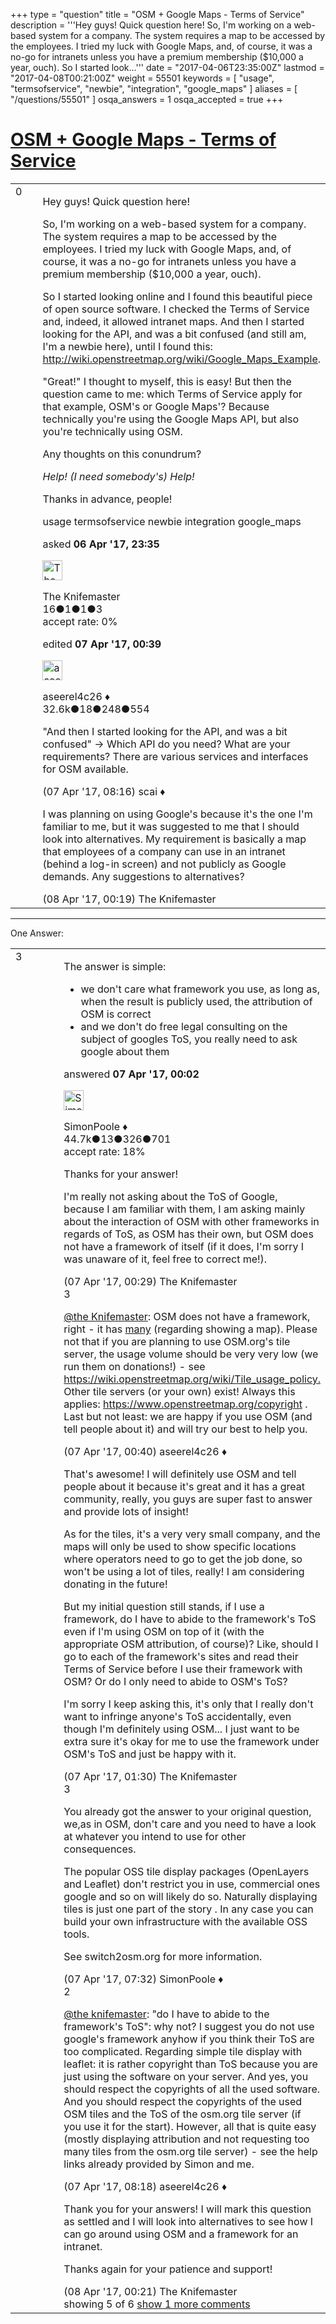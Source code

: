 +++
type = "question"
title = "OSM + Google Maps - Terms of Service"
description = '''Hey guys! Quick question here! So, I&#x27;m working on a web-based system for a company. The system requires a map to be accessed by the employees. I tried my luck with Google Maps, and, of course, it was a no-go for intranets unless you have a premium membership ($10,000 a year, ouch). So I started look...'''
date = "2017-04-06T23:35:00Z"
lastmod = "2017-04-08T00:21:00Z"
weight = 55501
keywords = [ "usage", "termsofservice", "newbie", "integration", "google_maps" ]
aliases = [ "/questions/55501" ]
osqa_answers = 1
osqa_accepted = true
+++

<div class="headNormal">

# [OSM + Google Maps - Terms of Service](/questions/55501/osm-google-maps-terms-of-service)

</div>

<div id="main-body">

<div id="askform">

<table id="question-table" style="width:100%;">
<colgroup>
<col style="width: 50%" />
<col style="width: 50%" />
</colgroup>
<tbody>
<tr>
<td style="width: 30px; vertical-align: top"><div class="vote-buttons">
<span id="post-55501-upvote" class="ajax-command post-vote up" rel="nofollow" title="I like this post (click again to cancel)"> </span>
<div id="post-55501-score" class="post-score" title="current number of votes">
0
</div>
<span id="post-55501-downvote" class="ajax-command post-vote down" rel="nofollow" title="I dont like this post (click again to cancel)"> </span> <span id="favorite-mark" class="ajax-command favorite-mark" rel="nofollow" title="mark/unmark this question as favorite (click again to cancel)"> </span>
<div id="favorite-count" class="favorite-count">
&#10;</div>
</div></td>
<td><div id="item-right">
<div class="question-body">
<p>Hey guys! Quick question here!</p>
<p>So, I'm working on a web-based system for a company. The system requires a map to be accessed by the employees. I tried my luck with Google Maps, and, of course, it was a no-go for intranets unless you have a premium membership ($10,000 a year, ouch).</p>
<p>So I started looking online and I found this beautiful piece of open source software. I checked the Terms of Service and, indeed, it allowed intranet maps. And then I started looking for the API, and was a bit confused (and still am, I'm a newbie here), until I found this: <span></span><a href="http://wiki.openstreetmap.org/wiki/Google_Maps_Example">http://wiki.openstreetmap.org/wiki/Google_Maps_Example</a>.</p>
<p>"Great!" I thought to myself, this is easy! But then the question came to me: which Terms of Service apply for that example, OSM's or Google Maps'? Because technically you're using the Google Maps API, but also you're technically using OSM.</p>
<p>Any thoughts on this conundrum?</p>
<p><em>Help! (I need somebody's) Help!</em></p>
<p>Thanks in advance, people!</p>
</div>
<div id="question-tags" class="tags-container tags">
<span class="post-tag tag-link-usage" rel="tag" title="see questions tagged &#39;usage&#39;">usage</span> <span class="post-tag tag-link-termsofservice" rel="tag" title="see questions tagged &#39;termsofservice&#39;">termsofservice</span> <span class="post-tag tag-link-newbie" rel="tag" title="see questions tagged &#39;newbie&#39;">newbie</span> <span class="post-tag tag-link-integration" rel="tag" title="see questions tagged &#39;integration&#39;">integration</span> <span class="post-tag tag-link-google_maps" rel="tag" title="see questions tagged &#39;google_maps&#39;">google_maps</span>
</div>
<div id="question-controls" class="post-controls">
&#10;</div>
<div class="post-update-info-container">
<div class="post-update-info post-update-info-user">
<p>asked <strong>06 Apr '17, 23:35</strong></p>
<img src="https://secure.gravatar.com/avatar/e5fe6f1038abb96a4d71de2be73dd282?s=32&amp;d=identicon&amp;r=g" class="gravatar" width="32" height="32" alt="The%20Knifemaster&#39;s gravatar image" />
<p><span>The Knifemaster</span><br />
<span class="score" title="16 reputation points">16</span><span title="1 badges"><span class="badge1">●</span><span class="badgecount">1</span></span><span title="1 badges"><span class="silver">●</span><span class="badgecount">1</span></span><span title="3 badges"><span class="bronze">●</span><span class="badgecount">3</span></span><br />
<span class="accept_rate" title="Rate of the user&#39;s accepted answers">accept rate:</span> <span title="The Knifemaster has no accepted answers">0%</span></p>
</div>
<div class="post-update-info post-update-info-edited">
<p><span> edited <strong>07 Apr '17, 00:39</strong> </span></p>
<img src="https://secure.gravatar.com/avatar/66f0dc05b44574e3894be07b0b37cf37?s=32&amp;d=identicon&amp;r=g" class="gravatar" width="32" height="32" alt="aseerel4c26&#39;s gravatar image" />
<p><span>aseerel4c26 ♦</span><br />
<span class="score" title="32615 reputation points"><span>32.6k</span></span><span title="18 badges"><span class="badge1">●</span><span class="badgecount">18</span></span><span title="248 badges"><span class="silver">●</span><span class="badgecount">248</span></span><span title="554 badges"><span class="bronze">●</span><span class="badgecount">554</span></span></p>
</div>
</div>
<div id="comments-container-55501" class="comments-container">
<span id="55514"></span>
<div id="comment-55514" class="comment">
<div id="post-55514-score" class="comment-score">
&#10;</div>
<div class="comment-text">
<p>"And then I started looking for the API, and was a bit confused" -&gt; Which API do you need? What are your requirements? There are various services and interfaces for OSM available.</p>
</div>
<div id="comment-55514-info" class="comment-info">
<span class="comment-age">(07 Apr '17, 08:16)</span> <span class="comment-user userinfo">scai ♦</span>
</div>
</div>
<span id="55530"></span>
<div id="comment-55530" class="comment">
<div id="post-55530-score" class="comment-score">
&#10;</div>
<div class="comment-text">
<p>I was planning on using Google's because it's the one I'm familiar to me, but it was suggested to me that I should look into alternatives. My requirement is basically a map that employees of a company can use in an intranet (behind a log-in screen) and not publicly as Google demands. Any suggestions to alternatives?</p>
</div>
<div id="comment-55530-info" class="comment-info">
<span class="comment-age">(08 Apr '17, 00:19)</span> <span class="comment-user userinfo">The Knifemaster</span>
</div>
</div>
</div>
<div id="comment-tools-55501" class="comment-tools">
&#10;</div>
<div class="clear">
&#10;</div>
<div id="comment-55501-form-container" class="comment-form-container">
&#10;</div>
<div class="clear">
&#10;</div>
</div></td>
</tr>
</tbody>
</table>

------------------------------------------------------------------------

<div class="tabBar">

<span id="sort-top"></span>

<div class="headQuestions">

One Answer:

</div>

</div>

<span id="55503"></span>

<div id="answer-container-55503" class="answer accepted-answer">

<table style="width:100%;">
<colgroup>
<col style="width: 50%" />
<col style="width: 50%" />
</colgroup>
<tbody>
<tr>
<td style="width: 30px; vertical-align: top"><div class="vote-buttons">
<span id="post-55503-upvote" class="ajax-command post-vote up" rel="nofollow" title="I like this post (click again to cancel)"> </span>
<div id="post-55503-score" class="post-score" title="current number of votes">
3
</div>
<span id="post-55503-downvote" class="ajax-command post-vote down" rel="nofollow" title="I dont like this post (click again to cancel)"> </span> <span class="accept-answer on" rel="nofollow" title="The Knifemaster has selected this answer as the correct answer"> </span>
</div></td>
<td><div class="item-right">
<div class="answer-body">
<p>The answer is simple:</p>
<ul>
<li>we don't care what framework you use, as long as, when the result is publicly used, the attribution of OSM is correct</li>
<li>and we don't do free legal consulting on the subject of googles ToS, you really need to ask google about them</li>
</ul>
</div>
<div class="answer-controls post-controls">
&#10;</div>
<div class="post-update-info-container">
<div class="post-update-info post-update-info-user">
<p>answered <strong>07 Apr '17, 00:02</strong></p>
<img src="https://secure.gravatar.com/avatar/ad2513d6f8e3d709d576ace900c12fa5?s=32&amp;d=identicon&amp;r=g" class="gravatar" width="32" height="32" alt="SimonPoole&#39;s gravatar image" />
<p><span>SimonPoole ♦</span><br />
<span class="score" title="44667 reputation points"><span>44.7k</span></span><span title="13 badges"><span class="badge1">●</span><span class="badgecount">13</span></span><span title="326 badges"><span class="silver">●</span><span class="badgecount">326</span></span><span title="701 badges"><span class="bronze">●</span><span class="badgecount">701</span></span><br />
<span class="accept_rate" title="Rate of the user&#39;s accepted answers">accept rate:</span> <span title="SimonPoole has 209 accepted answers">18%</span></p>
</div>
</div>
<div id="comments-container-55503" class="comments-container">
<span id="55505"></span>
<div id="comment-55505" class="comment">
<div id="post-55505-score" class="comment-score">
&#10;</div>
<div class="comment-text">
<p>Thanks for your answer!</p>
<p>I'm really not asking about the ToS of Google, because I am familiar with them, I am asking mainly about the interaction of OSM with other frameworks in regards of ToS, as OSM has their own, but OSM does not have a framework of itself (if it does, I'm sorry I was unaware of it, feel free to correct me!).</p>
</div>
<div id="comment-55505-info" class="comment-info">
<span class="comment-age">(07 Apr '17, 00:29)</span> <span class="comment-user userinfo">The Knifemaster</span>
</div>
</div>
<span id="55506"></span>
<div id="comment-55506" class="comment">
<div id="post-55506-score" class="comment-score">
3
</div>
<div class="comment-text">
<p><a href="https://help.openstreetmap.org/users/13569/the-knifemaster">@the Knifemaster</a>: OSM does not have a framework, right - it has <a href="https://wiki.openstreetmap.org/wiki/Deploying_your_own_Slippy_Map">many</a> (regarding showing a map). Please not that if you are planning to use OSM.org's tile server, the usage volume should be very very low (we run them on donations!) - see <a href="https://wiki.openstreetmap.org/wiki/Tile_usage_policy.">https://wiki.openstreetmap.org/wiki/Tile_usage_policy.</a> Other tile servers (or your own) exist! Always this applies: <a href="https://www.openstreetmap.org/copyright">https://www.openstreetmap.org/copyright</a> . Last but not least: we are happy if you use OSM (and tell people about it) and will try our best to help you.</p>
</div>
<div id="comment-55506-info" class="comment-info">
<span class="comment-age">(07 Apr '17, 00:40)</span> <span class="comment-user userinfo">aseerel4c26 ♦</span>
</div>
</div>
<span id="55507"></span>
<div id="comment-55507" class="comment">
<div id="post-55507-score" class="comment-score">
&#10;</div>
<div class="comment-text">
<p>That's awesome! I will definitely use OSM and tell people about it because it's great and it has a great community, really, you guys are super fast to answer and provide lots of insight!</p>
<p>As for the tiles, it's a very very small company, and the maps will only be used to show specific locations where operators need to go to get the job done, so won't be using a lot of tiles, really! I am considering donating in the future!</p>
<p>But my initial question still stands, if I use a framework, do I have to abide to the framework's ToS even if I'm using OSM on top of it (with the appropriate OSM attribution, of course)? Like, should I go to each of the framework's sites and read their Terms of Service before I use their framework with OSM? Or do I only need to abide to OSM's ToS?</p>
<p>I'm sorry I keep asking this, it's only that I really don't want to infringe anyone's ToS accidentally, even though I'm definitely using OSM... I just want to be extra sure it's okay for me to use the framework under OSM's ToS and just be happy with it.</p>
</div>
<div id="comment-55507-info" class="comment-info">
<span class="comment-age">(07 Apr '17, 01:30)</span> <span class="comment-user userinfo">The Knifemaster</span>
</div>
</div>
<span id="55512"></span>
<div id="comment-55512" class="comment">
<div id="post-55512-score" class="comment-score">
3
</div>
<div class="comment-text">
<p>You already got the answer to your original question, we,as in OSM, don't care and you need to have a look at whatever you intend to use for other consequences.</p>
<p>The popular OSS tile display packages (OpenLayers and Leaflet) don't restrict you in use, commercial ones google and so on will likely do so. Naturally displaying tiles is just one part of the story . In any case you can build your own infrastructure with the available OSS tools.</p>
<p>See switch2osm.org for more information.</p>
</div>
<div id="comment-55512-info" class="comment-info">
<span class="comment-age">(07 Apr '17, 07:32)</span> <span class="comment-user userinfo">SimonPoole ♦</span>
</div>
</div>
<span id="55515"></span>
<div id="comment-55515" class="comment">
<div id="post-55515-score" class="comment-score">
2
</div>
<div class="comment-text">
<p><a href="https://help.openstreetmap.org/users/13569/the-knifemaster">@the knifemaster</a>: "do I have to abide to the framework's ToS": why not? I suggest you do not use google's framework anyhow if you think their ToS are too complicated. Regarding simple tile display with leaflet: it is rather copyright than ToS because you are just using the software on your server. And yes, you should respect the copyrights of all the used software. And you should respect the copyrights of the used OSM tiles and the ToS of the osm.org tile server (if you use it for the start). However, all that is quite easy (mostly displaying attribution and not requesting too many tiles from the osm.org tile server) - see the help links already provided by Simon and me.</p>
</div>
<div id="comment-55515-info" class="comment-info">
<span class="comment-age">(07 Apr '17, 08:18)</span> <span class="comment-user userinfo">aseerel4c26 ♦</span>
</div>
</div>
<span id="55531"></span>
<div id="comment-55531" class="comment not_top_scorer">
<div id="post-55531-score" class="comment-score">
&#10;</div>
<div class="comment-text">
<p>Thank you for your answers! I will mark this question as settled and I will look into alternatives to see how I can go around using OSM and a framework for an intranet.</p>
<p>Thanks again for your patience and support!</p>
</div>
<div id="comment-55531-info" class="comment-info">
<span class="comment-age">(08 Apr '17, 00:21)</span> <span class="comment-user userinfo">The Knifemaster</span>
</div>
</div>
</div>
<div id="comment-tools-55503" class="comment-tools">
<span class="comments-showing"> showing 5 of 6 </span> <a href="#" class="show-all-comments-link">show 1 more comments</a>
</div>
<div class="clear">
&#10;</div>
<div id="comment-55503-form-container" class="comment-form-container">
&#10;</div>
<div class="clear">
&#10;</div>
</div></td>
</tr>
</tbody>
</table>

</div>

<div class="paginator-container-left">

</div>

</div>

</div>


